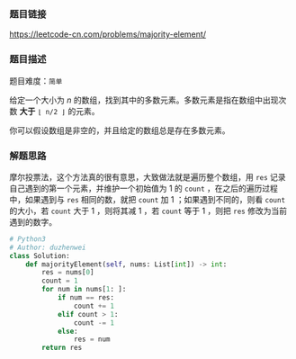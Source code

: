 ### 题目链接
https://leetcode-cn.com/problems/majority-element/

### 题目描述
题目难度：```简单```

给定一个大小为 *n* 的数组，找到其中的多数元素。多数元素是指在数组中出现次数 **大于** ```⌊ n/2 ⌋``` 的元素。

你可以假设数组是非空的，并且给定的数组总是存在多数元素。

### 解题思路
摩尔投票法，这个方法真的很有意思，大致做法就是遍历整个数组，用 ```res``` 记录自己遇到的第一个元素，并维护一个初始值为 1 的 ```count``` ，在之后的遍历过程中，如果遇到与 ```res``` 相同的数，就把 ```count``` 加 1 ；如果遇到不同的，则看 ```count``` 的大小，若 ```count``` 大于 1 ，则将其减 1 ，若 ```count``` 等于 1 ，则把 ```res``` 修改为当前遇到的数字。

```python
# Python3
# Author: duzhenwei
class Solution:
    def majorityElement(self, nums: List[int]) -> int:
        res = nums[0]
        count = 1
        for num in nums[1: ]:
            if num == res:
                count += 1
            elif count > 1:
                count -= 1
            else:
                res = num
        return res
```